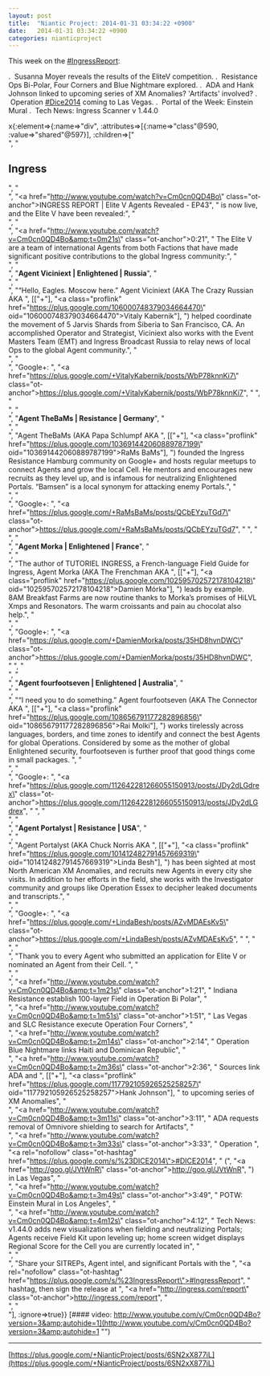 ```yaml
---
layout: post
title:  "Niantic Project: 2014-01-31 03:34:22 +0900"
date:   2014-01-31 03:34:22 +0900
categories: nianticproject
---
```

This week on the [#IngressReport](https://plus.google.com/s/%23IngressReport ""):

.  Susanna Moyer reveals the results of the EliteV competition.
.  Resistance Ops Bi-Polar, Four Corners and Blue Nightmare explored.
.  ADA and Hank Johnson linked to upcoming series of XM Anomalies? 'Artifacts' involved?
.  Operation [#Dice2014](https://plus.google.com/s/%23Dice2014 "") coming to Las Vegas.
.  Portal of the Week: Einstein Mural
.  Tech News: Ingress Scanner v 1.44.0 

x{:element=>{:name=>"div", :attributes=>[{:name=>"class"@590, :value=>"shared"@597}], :children=>["<br />", "<h2>Ingress</h2>", "<br />", "<a href=\"http://www.youtube.com/watch?v=Cm0cn0QD4Bo\" class=\"ot-anchor\">INGRESS REPORT | Elite V Agents Revealed - EP43</a>", " is now live, and the Elite V have been revealed:", "<br />", "<br />", "<a href=\"http://www.youtube.com/watch?v=Cm0cn0QD4Bo&amp;t=0m21s\" class=\"ot-anchor\">0:21</a>", " The Elite V are a team of international Agents from both Factions that have made significant positive contributions to the global Ingress community:", "<br />", "<br />", "<b>Agent Viciniext | Enlightened | Russia</b>", "<br />", "<br />", "“Hello, Eagles. Moscow here.” Agent Viciniext (AKA The Crazy Russian AKA ", [["+"], "<a class=\"proflink\" href=\"https://plus.google.com/106000748379034664470\" oid=\"106000748379034664470\">Vitaly Kabernik</a>"], ") helped coordinate the movement of 5 Jarvis Shards from Siberia to San Francisco, CA. An accomplished Operator and Strategist, Viciniext also works with the Event Masters Team (EMT) and Ingress Broadcast Russia to relay news of local Ops to the global Agent community.", "<br />", "<br />", "Google+: ", "<a href=\"https://plus.google.com/+VitalyKabernik/posts/WbP78knnKi7\" class=\"ot-anchor\">https://plus.google.com/+VitalyKabernik/posts/WbP78knnKi7</a>", " ", "<br />", "<br />", "<b>Agent TheBaMs | Resistance | Germany</b>", "<br />", "<br />", "Agent TheBaMs (AKA Papa Schlumpf AKA ", [["+"], "<a class=\"proflink\" href=\"https://plus.google.com/103691442060889787199\" oid=\"103691442060889787199\">RaMs BaMs</a>"], ") founded the Ingress Resistance Hamburg community on Google+ and hosts regular meetups to connect Agents and grow the local Cell. He mentors and encourages new recruits as they level up, and is infamous for neutralizing Enlightened Portals. “Bamsen” is a local synonym for attacking enemy Portals.", "<br />", "<br />", "Google+: ", "<a href=\"https://plus.google.com/+RaMsBaMs/posts/QCbEYzuTGd7\" class=\"ot-anchor\">https://plus.google.com/+RaMsBaMs/posts/QCbEYzuTGd7</a>", " ", "<br />", "<br />", "<b>Agent Morka | Enlightened | France</b>", "<br />", "<br />", "The author of TUTORIEL INGRESS, a French-language Field Guide for Ingress, Agent Morka (AKA The Frenchman AKA ", [["+"], "<a class=\"proflink\" href=\"https://plus.google.com/102595702572178104218\" oid=\"102595702572178104218\">Damien Mórka</a>"], ") leads by example. 8AM Breakfast Farms are now routine thanks to Morka’s promises of HiLVL Xmps and Resonators. The warm croissants and pain au chocolat also help.", "<br />", "<br />", "Google+: ", "<a href=\"https://plus.google.com/+DamienMorka/posts/35HD8hvnDWC\" class=\"ot-anchor\">https://plus.google.com/+DamienMorka/posts/35HD8hvnDWC</a>", " ", "<br />", "<br />", "<b>Agent fourfootseven | Enlightened | Australia</b>", "<br />", "<br />", "“I need you to do something.” Agent fourfootseven (AKA The Connector AKA ", [["+"], "<a class=\"proflink\" href=\"https://plus.google.com/108656791177282896856\" oid=\"108656791177282896856\">Rai Molki</a>"], ") works tirelessly across languages, borders, and time zones to identify and connect the best Agents for global Operations. Considered by some as the mother of global Enlightened security, fourfootseven is further proof that good things come in small packages. ", "<br />", "<br />", "Google+: ", "<a href=\"https://plus.google.com/112642281266055150913/posts/JDy2dLGdrex\" class=\"ot-anchor\">https://plus.google.com/112642281266055150913/posts/JDy2dLGdrex</a>", " ", "<br />", "<br />", "<b>Agent Portalyst | Resistance | USA</b>", "<br />", "<br />", "Agent Portalyst (AKA Chuck Norris AKA ", [["+"], "<a class=\"proflink\" href=\"https://plus.google.com/101412482791457669319\" oid=\"101412482791457669319\">Linda Besh</a>"], ") has been sighted at most North American XM Anomalies, and recruits new Agents in every city she visits. In addition to her efforts in the field, she works with the Investigator community and groups like Operation Essex to decipher leaked documents and transcripts.", "<br />", "<br />", "Google+: ", "<a href=\"https://plus.google.com/+LindaBesh/posts/AZvMDAEsKv5\" class=\"ot-anchor\">https://plus.google.com/+LindaBesh/posts/AZvMDAEsKv5</a>", " ", "<br />", "<br />", "Thank you to every Agent who submitted an application for Elite V or nominated an Agent from their Cell. ", "<br />", "<br />", "<a href=\"http://www.youtube.com/watch?v=Cm0cn0QD4Bo&amp;t=1m21s\" class=\"ot-anchor\">1:21</a>", " Indiana Resistance establish 100-layer Field in Operation Bi Polar", "<br />", "<a href=\"http://www.youtube.com/watch?v=Cm0cn0QD4Bo&amp;t=1m51s\" class=\"ot-anchor\">1:51</a>", " Las Vegas and SLC Resistance execute Operation Four Corners", "<br />", "<a href=\"http://www.youtube.com/watch?v=Cm0cn0QD4Bo&amp;t=2m14s\" class=\"ot-anchor\">2:14</a>", " Operation Blue Nightmare links Haiti and Dominican Republic", "<br />", "<a href=\"http://www.youtube.com/watch?v=Cm0cn0QD4Bo&amp;t=2m36s\" class=\"ot-anchor\">2:36</a>", " Sources link ADA and ", [["+"], "<a class=\"proflink\" href=\"https://plus.google.com/117792105926525258257\" oid=\"117792105926525258257\">Hank Johnson</a>"], " to upcoming series of XM Anomalies", "<br />", "<a href=\"http://www.youtube.com/watch?v=Cm0cn0QD4Bo&amp;t=3m11s\" class=\"ot-anchor\">3:11</a>", " ADA requests removal of Omnivore shielding to search for Artifacts", "<br />", "<a href=\"http://www.youtube.com/watch?v=Cm0cn0QD4Bo&amp;t=3m33s\" class=\"ot-anchor\">3:33</a>", " Operation ", "<a rel=\"nofollow\" class=\"ot-hashtag\" href=\"https://plus.google.com/s/%23DICE2014\">#DICE2014</a>", " (", "<a href=\"http://goo.gl/JVtWnR\" class=\"ot-anchor\">http://goo.gl/JVtWnR</a>", ") in Las Vegas", "<br />", "<a href=\"http://www.youtube.com/watch?v=Cm0cn0QD4Bo&amp;t=3m49s\" class=\"ot-anchor\">3:49</a>", " POTW: Einstein Mural in Los Angeles", "<br />", "<a href=\"http://www.youtube.com/watch?v=Cm0cn0QD4Bo&amp;t=4m12s\" class=\"ot-anchor\">4:12</a>", " Tech News: v1.44.0 adds new visualizations when fielding and neutralizing Portals; Agents receive Field Kit upon leveling up; home screen widget displays Regional Score for the Cell you are currently located in", "<br />", "<br />", "Share your SITREPs, Agent intel, and significant Portals with the ", "<a rel=\"nofollow\" class=\"ot-hashtag\" href=\"https://plus.google.com/s/%23IngressReport\">#IngressReport</a>", " hashtag, then sign the release at ", "<a href=\"http://ingress.com/report\" class=\"ot-anchor\">http://ingress.com/report</a>", "<br />", "<br />"], :ignore=>true}}
[#### video: http://www.youtube.com/v/Cm0cn0QD4Bo?version=3&amp;autohide=1](http://www.youtube.com/v/Cm0cn0QD4Bo?version=3&amp;autohide=1 "")
- - -
[https://plus.google.com/+NianticProject/posts/6SN2xX877iL](https://plus.google.com/+NianticProject/posts/6SN2xX877iL)

